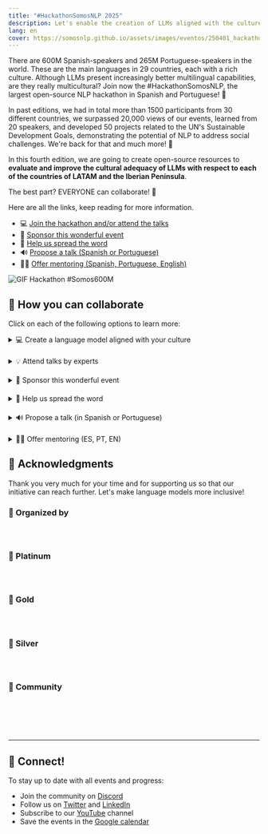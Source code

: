 ```yaml
---
title: "#HackathonSomosNLP 2025"
description: Let's enable the creation of LLMs aligned with the culture of LATAM and the Iberian Peninsula.
lang: en
cover: https://somosnlp.github.io/assets/images/eventos/250401_hackathon_sinfecha.jpg
---
```


There are 600M Spanish-speakers and 265M Portuguese-speakers in the world. These are the main languages in 29 countries, each with a rich culture. Although LLMs present increasingly better multilingual capabilities, are they really multicultural? Join now the #HackathonSomosNLP, the largest open-source NLP hackathon in Spanish and Portuguese! 🚀

In past editions, we had in total more than 1500 participants from 30 different countries, we surpassed 20,000 views of our events, learned from 20 speakers, and developed 50 projects related to the UN's Sustainable Development Goals, demonstrating the potential of NLP to address social challenges. We're back for that and much more! 💪

In this fourth edition, we are going to create open-source resources to **evaluate and improve the cultural adequacy of LLMs with respect to each of the countries of LATAM and the Iberian Peninsula**.

The best part? EVERYONE can collaborate! 🎉

Here are all the links, keep reading for more information.

- 💻 [Join the hackathon and/or attend the talks](https://forms.gle/bDaBC7XV3iu2trj59)
- 🙌 [Sponsor this wonderful event](https://somosnlp.org/en/hackathon/patrocinios)
- 📣 [Help us spread the word](https://somosnlp.org/en/hackathon/patrocinios)
- 🔊 [Propose a talk (Spanish or Portuguese)](https://somosnlp.org/en/hackathon/ponencias)
- 🧑‍🏫 [Offer mentoring (Spanish, Portuguese, English)](https://somosnlp.org/en/hackathon/ponencias)

![GIF Hackathon #Somos600M](https://somosnlp.github.io/assets/images/eventos/250401_hackathon.gif)

## 🚀 How you can collaborate

Click on each of the following options to learn more:

<details  style="margin-bottom: 20px;">
<summary>💻 Create a language model aligned with your culture</summary>

By joining this hackathon, you will have the opportunity to develop and apply your knowledge in LLM training to create quality and inclusive models in your language. You will have access to state-of-the-art model APIs, the possibility to win prizes, participate in raffles, attend talks, workshops and mentoring sessions, publish a paper... Sign up now!

**Each participating team (1-5 people) will generate a dataset, align an LLM, and create a demo to share their great work with the community.** It's also possible to contribute only to the dataset.

At SomosNLP, we want to encourage you to participate regardless of your current knowledge. We will organize practical workshops and mentoring sessions so that both research institute groups and undergraduate student groups can participate, all projects add up!

To ensure everyone starts with the same conditions, we will make the rules public on April 1st.

<center><a href="https://forms.gle/bDaBC7XV3iu2trj59" target="_blank" style="background-color:#FACC15; color:white; padding:10px 20px; text-decoration:none; border-radius:5px;">💻 Register now!</a></center>
</details>

<details  style="margin-bottom: 20px;">
<summary>💡 Attend talks by experts</summary>

At SomosNLP, we believe that training is also a way to collaborate with the future of NLP in Spanish. During the Tuesdays of April, various keynotes will be given by professionals in the world of Natural Language Processing. These events are free and open to everyone.

And until April arrives? [The recordings of previous talks are available!](https://www.youtube.com/watch?v=JzpvHRrqtSU&list=PLTA-KAy8nxaASMwEUWkkTfMaDxWBxn-8J)

<center><a href="https://forms.gle/bDaBC7XV3iu2trj59" target="_blank" style="background-color:#FACC15; color:white; padding:10px 20px; text-decoration:none; border-radius:5px;">💻 Register now!</a></center>
</details>

<details  style="margin-bottom: 20px;">
<summary>🙌 Sponsor this wonderful event</summary>

SomosNLP is a non-profit community, we seek donations, prizes, and visibility to achieve our ambitious goals and bring language models closer to the Spanish-speaking world. All help is welcome, discover how you can support our mission by offering **visibility, vouchers, and donations**. We count on you!

<center><a href="https://somosnlp.org/en/hackathon/patrocinios" target="_blank" style="background-color:#FACC15; color:white; padding:10px 20px; text-decoration:none; border-radius:5px;">🙌 Sponsor the hackathon</a></center>
</details>

<details  style="margin-bottom: 20px;">
<summary>📣 Help us spread the word</summary>

Help us spread the word about the event in your network so this initiative reaches more people, all support is welcome! Additionally, after 4 publications, we will add your logo to the website in the "Community Sponsorships" section.

<center><a href="https://somosnlp.org/en/hackathon/patrocinios" target="_blank" style="background-color:#FACC15; color:white; padding:10px 20px; text-decoration:none; border-radius:5px;">📣 Spread the word</a></center>
</details>

<details  style="margin-bottom: 20px;">
<summary>🔊 Propose a talk (in Spanish or Portuguese)</summary>

We invite people from academia or industry, experts and passionate about AI and particularly NLP, to share their knowledge and advances. Read the suggested topics and send us your proposal!

<center><a href="https://somosnlp.org/en/hackathon/ponencias" target="_blank" style="background-color:#FACC15; color:white; padding:10px 20px; text-decoration:none; border-radius:5px;">🔊 Propose a talk</a></center>
</details>

<details  style="margin-bottom: 20px;">
<summary>🧑‍🏫 Offer mentoring (ES, PT, EN)</summary>

Share your experience and knowledge by supporting participating teams in creating quality databases and training a good LLM. You can provide one-time or continuous mentoring. Think about your strengths and offer mentoring!

<center><a href="https://somosnlp.org/en/hackathon/ponencias" target="_blank" style="background-color:#FACC15; color:white; padding:10px 20px; text-decoration:none; border-radius:5px;">🧑‍🏫 Offer mentoring</a></center>
</details>

## 👏 Acknowledgments

Thank you very much for your time and for supporting us so that our initiative can reach further. Let's make language models more inclusive!


### 🚀 Organized by

<div style="display: grid; grid-template-columns: repeat(3, 1fr); gap: 10px 50px; justify-items: center; align-items: center;">

<SponsorInfo sponsor="SomosNLP" url="http://somosnlp.org"
logo="https://somosnlp.github.io/assets/logo_somosnlp_nobg.png"
logo_dark="https://somosnlp.github.io/assets/logo_somosnlp_nobg.png" />

<SponsorInfo sponsor="CENIA" url="http://somosnlp.org/patrocinios/cenia"
logo="https://somosnlp.github.io/assets/images/patrocinios/CENIA.jpeg"
logo_dark="https://somosnlp.github.io/assets/images/patrocinios/CENIA.jpeg" />

<SponsorInfo sponsor="Universidad Politécnica de Madrid" url="http://somosnlp.org/patrocinios/upm"
logo="https://somosnlp.github.io/assets/images/patrocinios/UPM.jpeg"
logo_dark="https://somosnlp.github.io/assets/images/patrocinios/UPM.jpeg" />

</div>

### 💎 Platinum

<div style="display: grid; grid-template-columns: repeat(1, 1fr); gap: 10px 50px; justify-items: center; align-items: center;">

<SponsorInfo sponsor="Cohere For AI" url=""
logo="https://somosnlp.github.io/assets/images/patrocinios/cohere.svg"
logo_dark="https://somosnlp.github.io/assets/images/patrocinios/cohere.svg" />

</div>

### 🥇 Gold

<div style="display: grid; grid-template-columns: repeat(2, 1fr); gap: 10px 50px; justify-items: center; align-items: center;">

<SponsorInfo sponsor="Hugging Face" url="http://somosnlp.org/patrocinios/huggingface"
logo="https://somosnlp.github.io/assets/images/patrocinios/HuggingFace_title.svg"
logo_dark="https://somosnlp.github.io/assets/images/patrocinios/HuggingFace_title.svg" />

</div>

### 🥈 Silver

<div style="display: grid; grid-template-columns: repeat(2, 1fr); gap: 10px 50px; justify-items: center; align-items: center;">

<SponsorInfo sponsor="UPM - Eunomia" url="http://somosnlp.org/patrocinios/upm"
logo="https://somosnlp.github.io/assets/images/patrocinios/UPM_eunomia.png"
logo_dark="https://somosnlp.github.io/assets/images/patrocinios/UPM_eunomia_dark.png" />

</div>

### 🌟 Community

<div style="display: grid; grid-template-columns: repeat(4, 1fr); gap: 10px 50px; justify-items: center; align-items: center;">

<SponsorInfo sponsor="Sociedad Española para el Procesamiento del Lenguaje Natural" url="http://somosnlp.org/patrocinios/sepln"
logo="https://somosnlp.github.io/assets/images/patrocinios/SEPLN.png"
logo_dark="https://somosnlp.github.io/assets/images/patrocinios/SEPLN.png" />

<SponsorInfo sponsor="Instituto de Ingeniería del Conocimiento" url="http://somosnlp.org/patrocinios/iic"
logo="https://somosnlp.github.io/assets/images/patrocinios/iic.bmp"
logo_dark="https://somosnlp.github.io/assets/images/patrocinios/iic_dark.bmp" />

<SponsorInfo sponsor="LatinX in AI" url="http://somosnlp.org/patrocinios/latinx-in-ai"
logo="https://somosnlp.github.io/assets/images/patrocinios/LXAI.png"
logo_dark="https://somosnlp.github.io/assets/images/patrocinios/LXAI.png" />

<SponsorInfo sponsor="Proyecto ILENIA" url="http://somosnlp.org/patrocinios/ilenia"
logo="https://somosnlp.github.io/assets/images/patrocinios/ILENIA.png"
logo_dark="https://somosnlp.github.io/assets/images/patrocinios/ILENIA_dark.png" />

<SponsorInfo sponsor="Saturdays AI" url="http://somosnlp.org/patrocinios/saturdays-ai"
logo="https://somosnlp.github.io/assets/images/patrocinios/SaturdaysAI.png"
logo_dark="https://somosnlp.github.io/assets/images/patrocinios/SaturdaysAI.png" />

<SponsorInfo sponsor="AI TINKERERS - Quito" url="http://somosnlp.org/comunidad"
logo="https://somosnlp.github.io/assets/images/patrocinios/AITinkerers.png"
logo_dark="https://somosnlp.github.io/assets/images/patrocinios/AITinkerers.png" />

<SponsorInfo sponsor="Women Tech Global Conference" url="http://somosnlp.org/comunidad"
logo="https://somosnlp.github.io/assets/images/patrocinios/WomenTechNetwork.png"
logo_dark="https://somosnlp.github.io/assets/images/patrocinios/WomenTechNetwork.png" />

</div>

---

## 🤗 Connect!

To stay up to date with all events and progress:
- Join the community on [Discord](https://discord.com/invite/my8w7JUxZR)
- Follow us on [Twitter](https://twitter.com/somosnlp_) and [LinkedIn](https://www.linkedin.com/company/somosnlp)
- Subscribe to our [YouTube](https://www.youtube.com/c/somosnlp?sub_confirmation=1) channel
- Save the events in the [Google calendar](https://calendar.google.com/calendar/u/0?cid=ZWM3MGZhODIzNmYyNzBlMTYwYzFiMjdhNDgzZWMyMjA1ZjQwYzUyN2E5N2MwZTJhZmY0OTcwZDZmZjBkYzQyMEBncm91cC5jYWxlbmRhci5nb29nbGUuY29t)

